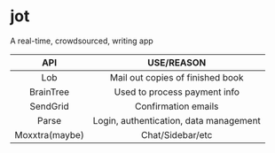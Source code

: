 jot
===

A real-time, crowdsourced, writing app

| API | USE/REASON |
|:---:|:-------:|
| Lob | Mail out copies of finished book |
| BrainTree | Used to process payment info |
| SendGrid  | Confirmation emails          |
| Parse | Login, authentication, data management |
| Moxxtra(maybe) | Chat/Sidebar/etc |
